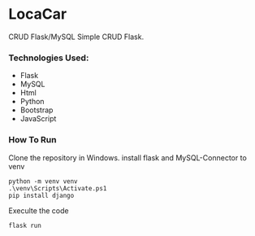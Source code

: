 # LocaCar
 CRUD Flask/MySQL
Simple CRUD Flask.

### Technologies Used:

- Flask
- MySQL
- Html
- Python
- Bootstrap
- JavaScript

### How To Run

Clone the repository in Windows.
install flask and MySQL-Connector to venv
```
python -m venv venv
.\venv\Scripts\Activate.ps1
pip install django
```
Execulte the code 
```
flask run
```
